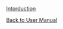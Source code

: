 [Intorduction](https://github.com/hmislk/hmis/wiki/OPD-Introduction)


[Back to User Manual](https://github.com/hmislk/hmis/wiki/User-Manual)